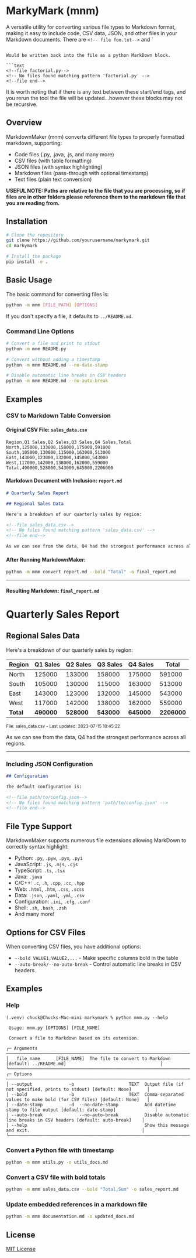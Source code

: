 
# MarkyMark (mnm)
A versatile utility for converting various file types to Markdown format, making it easy to include 
code, CSV data, JSON, and other files in your Markdown documents. There are `<!-- file foo.txt-->` and
`<!--file end-->
<!-- No files found matching pattern 'end' -->
<!--file end-->
```

Would be written back into the file as a python MarkDown block.

```text
<!--file factorial.py-->
<!-- No files found matching pattern 'factorial.py' -->
<!--file end-->
```


It is worth noting that if there is any text between these start/end tags, and you rerun the tool the file
will be updated...however these blocks may not be recursive.

## Overview
MarkdownMaker (mnm) converts different file types to properly formatted markdown, supporting:
- Code files (.py, .java, .js, and many more)
- CSV files (with table formatting)
- JSON files (with syntax highlighting)
- Markdown files (pass-through with optional timestamp)
- Text files (plain text conversion)

**USEFUL NOTE: Paths are relative to the file that you are processing, so if files are in other folders please
reference them to the markdown file that you are reading from.**

## Installation
``` bash
# Clone the repository
git clone https://github.com/yourusername/markymark.git
cd markymark

# Install the package
pip install -e .
```
## Basic Usage


The basic command for converting files is:
``` bash
python -m mnm [FILE_PATH] [OPTIONS]
```
If you don't specify a file, it defaults to `../README.md`.
### Command Line Options
``` bash
# Convert a file and print to stdout
python -m mnm README.py

# Convert without adding a timestamp
python -m mnm README.md --no-date-stamp

# Disable automatic line breaks in CSV headers
python -m mnm README.md --no-auto-break
```
## Examples
### CSV to Markdown Table Conversion
#### Original CSV File: `sales_data.csv`
``` 
Region,Q1 Sales,Q2 Sales,Q3 Sales,Q4 Sales,Total
North,125000,133000,158000,175000,591000
South,105000,130000,115000,163000,513000
East,143000,123000,132000,145000,543000
West,117000,142000,138000,162000,559000
Total,490000,528000,543000,645000,2206000
```
#### Markdown Document with Inclusion: `report.md`
``` markdown
# Quarterly Sales Report

## Regional Sales Data

Here's a breakdown of our quarterly sales by region:

<!--file sales_data.csv-->
<!-- No files found matching pattern 'sales_data.csv' -->
<!--file end-->

As we can see from the data, Q4 had the strongest performance across all regions.
```
#### After Running MarkdownMaker:
``` bash
python -m mnm convert report.md --bold "Total" -o final_report.md
```

---

#### Resulting Markdown: `final_report.md`

# Quarterly Sales Report

## Regional Sales Data

Here's a breakdown of our quarterly sales by region:

| Region | Q1 Sales | Q2 Sales | Q3 Sales | Q4 Sales | Total |
|--------|----------|----------|----------|----------|-------|
| North | 125000 | 133000 | 158000 | 175000 | 591000 |
| South | 105000 | 130000 | 115000 | 163000 | 513000 |
| East | 143000 | 123000 | 132000 | 145000 | 543000 |
| West | 117000 | 142000 | 138000 | 162000 | 559000 |
| **Total** | **490000** | **528000** | **543000** | **645000** | **2206000** |

<small>File: sales_data.csv - Last updated: 2023-07-15 10:45:22</small>

As we can see from the data, Q4 had the strongest performance across all regions.

---

### Including JSON Configuration
``` markdown
## Configuration

The default configuration is:

<!--file path/to/config.json-->
<!-- No files found matching pattern 'path/to/config.json' -->
<!--file end-->
```
## File Type Support
MarkdownMaker supports numerous file extensions allowing MarkDown to correctly syntax highlight:
- Python: `.py`, `.pyw`, `.pyx`, `.pyi`
- JavaScript: `.js`, `.mjs`, `.cjs`
- TypeScript: `.ts`, `.tsx`
- Java: `.java`
- C/C++: `.c`, `.h`, `.cpp`, `.cc`, `.hpp`
- Web: `.html`, `.htm`, `.css`, `.scss`
- Data: `.json`, `.yaml`, `.yml`, `.csv`
- Configuration: `.ini`, `.cfg`, `.conf`
- Shell: `.sh`, `.bash`, `.zsh`
- And many more!

## Options for CSV Files
When converting CSV files, you have additional options:
- `--bold VALUE1,VALUE2,...` - Make specific columns bold in the table
- `--auto-break/--no-auto-break` - Control automatic line breaks in CSV headers

## Examples

### Help

```text
(.venv) chuck@Chucks-Mac-mini markymark % python mnm.py --help
                                                                                                                                                                                                                                                                                                                                                                                   
 Usage: mnm.py [OPTIONS] [FILE_NAME]                                                                                                                                                                                                                                                                                                                                                
                                                                                                                                                                                                                                                                                                                                                                                   
 Convert a file to Markdown based on its extension.                                                                                                                                                                                                                                                                                                                                
                                                                                                                                                                                                                                                                                                                                                                                   
╭─ Arguments ──────────────────────────────────────────────────────────────────────────────────────────────────────────────╮
│   file_name      [FILE_NAME]  The file to convert to Markdown [default: ../README.md]                                    │
╰──────────────────────────────────────────────────────────────────────────────────────────────────────────────────────────╯
╭─ Options ────────────────────────────────────────────────────────────────────────────────────────────────────────────────╮
│ --output              -o                     TEXT  Output file (if not specified, prints to stdout) [default: None]      │
│ --bold                -b                     TEXT  Comma-separated values to make bold (for CSV files) [default: None]   │
│ --date-stamp          -d  --no-date-stamp          Add datetime stamp to file output [default: date-stamp]               │
│ --auto-break              --no-auto-break          Disable automatic line breaks in CSV headers [default: auto-break]    │
│ --help                                             Show this message and exit.                                           │
╰──────────────────────────────────────────────────────────────────────────────────────────────────────────────────────────╯
```


### Convert a Python file with timestamp
``` bash
python -m mnm utils.py -o utils_docs.md
```
### Convert a CSV file with bold totals
``` bash
python -m mnm sales_data.csv --bold "Total,Sum" -o sales_report.md
```
### Update embedded references in a markdown file
``` bash
python -m mnm documentation.md -o updated_docs.md
```
## License
[MIT License](LICENSE)
